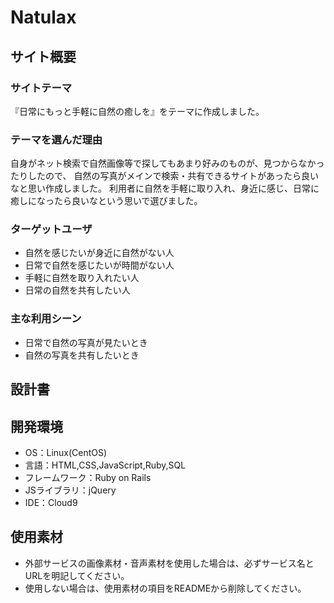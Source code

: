 # Natulax

## サイト概要
### サイトテーマ
『日常にもっと手軽に自然の癒しを』をテーマに作成しました。

### テーマを選んだ理由
自身がネット検索で自然画像等で探してもあまり好みのものが、見つからなかったりしたので、
自然の写真がメインで検索・共有できるサイトがあったら良いなと思い作成しました。
利用者に自然を手軽に取り入れ、身近に感じ、日常に癒しになったら良いなという思いで選びました。

### ターゲットユーザ
- 自然を感じたいが身近に自然がない人
- 日常で自然を感じたいが時間がない人
- 手軽に自然を取り入れたい人
- 日常の自然を共有したい人


### 主な利用シーン
- 日常で自然の写真が見たいとき
- 自然の写真を共有したいとき


## 設計書


## 開発環境
- OS：Linux(CentOS)
- 言語：HTML,CSS,JavaScript,Ruby,SQL
- フレームワーク：Ruby on Rails
- JSライブラリ：jQuery
- IDE：Cloud9

## 使用素材
- 外部サービスの画像素材・音声素材を使用した場合は、必ずサービス名とURLを明記してください。
- 使用しない場合は、使用素材の項目をREADMEから削除してください。